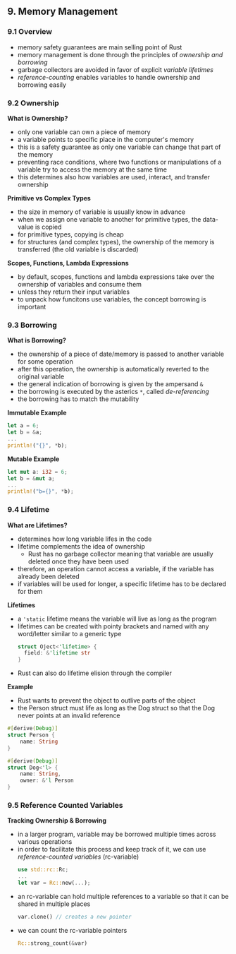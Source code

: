 ## 9. Memory Management

### 9.1 Overview
* memory safety guarantees are main selling point of Rust
* memory management is done through the principles of _ownership and borrowing_
* garbage collectors are avoided in favor of explicit _variable lifetimes_
* _reference-counting_ enables variables to handle ownership and borrowing easily

### 9.2 Ownership
__What is Ownership?__
* only one variable can own a piece of memory
* a variable points to specific place in the computer's memory 
* this is a safety guarantee as only one variable can change that part of the memory
* preventing race conditions, where two functions or manipulations of a variable try to access the memory at the same time
* this determines also how variables are used, interact, and transfer ownership

__Primitive vs Complex Types__
* the size in memory of variable is usually know in advance
* when we assign one variable to another for primitive types, the data-value is copied
* for primitive types, copying is cheap 
* for structures (and complex types), the ownership of the memory is transferred (the old variable is discarded)

__Scopes, Functions, Lambda Expressions__
* by default, scopes, functions and lambda expressions take over the ownership of variables and consume them 
* unless they return their input variables
* to unpack how funcitons use variables, the concept borrowing is important

### 9.3 Borrowing
__What is Borrowing?__
* the ownership of a piece of date/memory is passed to another variable for some operation
* after this operation, the ownership is automatically reverted to the original variable
* the general indication of borrowing is given by the ampersand `&`
* the borrowing is executed by the asterics `*`, called _de-referencing_
* the borrowing has to match the mutability

__Immutable Example__
```rust
let a = 6;
let b = &a;
...
println!("{}", *b);
```

__Mutable Example__
```rust
let mut a: i32 = 6;
let b = &mut a;
...
println!("b={}", *b);
```

### 9.4 Lifetime
__What are Lifetimes?__
* determines how long variable lifes in the code
* lifetime complements the idea of ownership
  * Rust has no garbage collector meaning that variable are usually deleted once they have been used
* therefore, an operation cannot access a variable, if the variable has already been deleted
* if variables will be used for longer, a specific lifetime has to be declared for them

__Lifetimes__
* a `'static` lifetime means the variable will live as long as the program
* lifetimes can be created with pointy brackets and named with any word/letter similar to a generic type
  ```rust
  struct Oject<'lifetime> {
    field: &'lifetime str
  } 
  ```
* Rust can also do lifetime elision through the compiler

__Example__
* Rust wants to prevent the object to outlive parts of the object 
* the Person struct must life as long as the Dog struct so that the Dog never points at an invalid reference
```rust
#[derive(Debug)]
struct Person {
    name: String
}

#[derive(Debug)]
struct Dog<'l> {
    name: String,
    owner: &'l Person
}
```

### 9.5 Reference Counted Variables
__Tracking Ownership & Borrowing__
* in a larger program, variable may be borrowed multiple times across various operations
* in order to facilitate this process and keep track of it, we can use _reference-counted variables_ (rc-variable)
  ```Rust
  use std::rc::Rc;
  ...
  let var = Rc::new(...);
  ```
* an rc-variable can hold multiple references to a variable so that it can be shared in multiple places
  ```Rust
  var.clone() // creates a new pointer
  ```
* we can count the rc-variable pointers
  ```Rust
  Rc::strong_count(&var)
  ```


